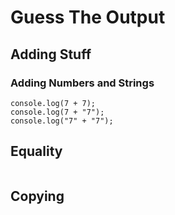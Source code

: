 # Guess The Output

## Adding Stuff

### Adding Numbers and Strings

```javascript,editable
console.log(7 + 7);
console.log(7 + "7");
console.log("7" + "7");
```

## Equality

```javascript,editable

```

## Copying

```javascript,editable

```
